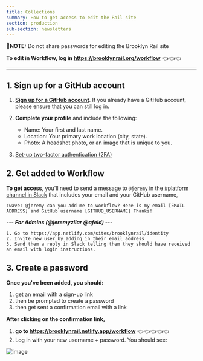 ```yaml
---
title: Collections
summary: How to get access to edit the Rail site
section: production
sub-section: newsletters
---
```


🚨**NOTE:** Do not share passwords for editing the Brooklyn Rail site

**To edit in Workflow, log in <https://brooklynrail.org/workflow>** 👈👈👈

- - -

## 1. Sign up for a GitHub account

1. **[Sign up for a GitHub account](https://github.com/join)**. If you already have a GitHub account, please ensure that you can still log in.
2. **Complete your profile** and include the following:

   * Name: Your first and last name.
   * Location: Your primary work location (city, state).
   * Photo: A headshot photo, or an image that is unique to you.
3. [Set-up two-factor authentication (2FA)](https://github.com/settings/security)

## 2. Get added to Workflow

**To get access**, you'll need to send a message to `@jeremy` in the [\#platform channel in Slack](https://brooklynrail.slack.com/archives/C8WNE9K09/) that includes your email and your GitHub username,

```
:wave: @jeremy can you add me to workflow? Here is my email [EMAIL ADDRESS] and GitHub username [GITHUB_USERNAME] Thanks!
```

**\--- *For Admins (@jeremyzilar @afeld)* ---**

```
1. Go to https://app.netlify.com/sites/brooklynrail/identity
2. Invite new user by adding in their email address
3. Send them a reply in Slack telling them they should have received an email with login instructions.
```

## 3. Create a password

**Once you've been added, you should:**

1. get an email with a sign-up link
2. then be prompted to create a password
3. then get sent a confirmation email with a link

**After clicking on the confirmation link,**

1. **go to https://brooklynrail.netlify.app/workflow** 👈👈👈👈👈
2. Log in with your new username + password. You should see:

![image](https://user-images.githubusercontent.com/395641/81471863-2ba2e480-91c2-11ea-8de1-a93ac3733386.png)

